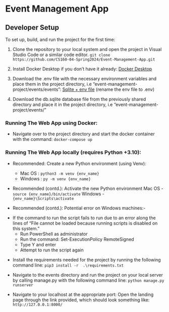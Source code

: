 # Event Management App

## Developer Setup

To set up, build, and run the project for the first time:

1. Clone the repository to your local system and open the project in Visual Studio Code or a similar code editor.
   `git clone https://github.com/CS160-04-Spring2024/Event-Management-App.git`

2. Install Docker Desktop if you don’t have it already:
   [Docker Desktop](https://www.docker.com/products/docker-desktop/)

3. Download the .env file with the necessary environment variables and place them in the project directory, i.e “event-management-project/events/events”:
   [Sqlite + env file](https://drive.google.com/drive/folders/1xX6c8WhvVasSXLXijmZo-_rVtNsloQ-5?usp=sharing)
   (rename the env file to .env)

4. Download the db.sqlite database file from the previously shared directory and place it in the project directory, i.e “event-management-project/events/”

### Running The Web App using Docker:

- Navigate over to the project directory and start the docker container with the command:
  `docker-compose up`

### Running The Web App locally (requires Python +3.10):

- Recommended: Create a new Python environment (using Venv):

  - Mac OS : `python3 -m venv {env_name}`
  - Windows : `py -m venv {env_name}`

- Recommended (contd.): Activate the new Python environment
  Mac OS - `source {env_name}/bin/activate`
  Windows - `{env_name}\Scripts\activate`

- Recommended (contd.): Potential error on Windows machines:-

* If the command to run the script fails to run due to an error along the lines of “File cannot be loaded because running scripts is disabled on this system.”
  - Run PowerShell as administrator
  - Run the command: Set-ExecutionPolicy RemoteSigned
  - Type Y and enter
  - Attempt to run the script again

- Install the requirements needed for the project by running the following command line:
  `pip3 install -r  .\requirements.txt`

- Navigate to the events directory and run the project on your local server by calling manage.py with the following command line:
  `python manage.py runserver`

- Navigate to your localhost at the appropriate port:
  Open the landing page through the link provided, which should look something like:
  `http://127.0.0.1:8000/`
